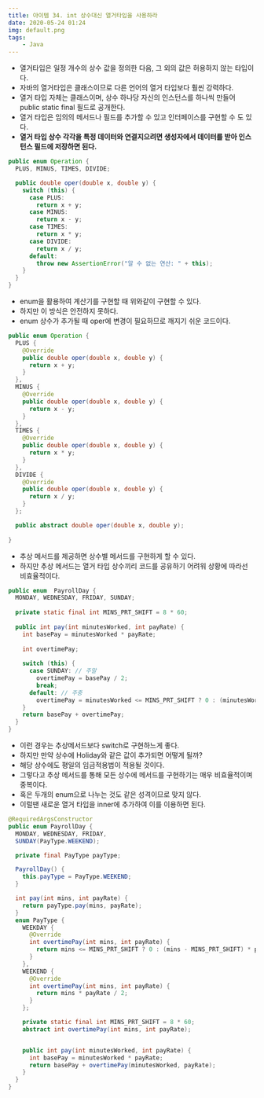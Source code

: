 ```yaml
---
title: 아이템 34. int 상수대신 열거타입을 사용하라
date: 2020-05-24 01:24
img: default.png
tags:
    - Java
---
```

- 열거타입은 일정 개수의 상수 값을 정의한 다음, 그 외의 값은 허용하지 않는 타입이다.
- 자바의 열거타입은 클래스이므로 다른 언어의 열거 타입보다 훨씬 강력하다.
- 열거 타입 자체는 클래스이며, 상수 하나당 자신의 인스턴스를 하나씩 만들어 public static final 필드로 공개한다.
- 열거 타입은 임의의 메서드나 필드를 추가할 수 있고 인터페이스를 구현할 수 도 있다.
- **열거 타입 상수 각각을 특정 데이터와 연결지으려면 생성자에서 데이터를 받아 인스턴스 필드에 저장하면 된다.**

```java
public enum Operation {
  PLUS, MINUS, TIMES, DIVIDE;

  public double oper(double x, double y) {
    switch (this) {
      case PLUS:
        return x + y;
      case MINUS:
        return x - y;
      case TIMES:
        return x * y;
      case DIVIDE:
        return x / y;
      default:
        throw new AssertionError("알 수 없는 연산: " + this);
    }
  }
}
```
- enum을 활용하여 계산기를 구현할 때 위와같이 구현할 수 있다.
- 하지만 이 방식은 안전하지 못하다.
- enum 상수가 추가될 때 oper에 변경이 필요하므로 깨지기 쉬운 코드이다.

```java
public enum Operation {
  PLUS {
    @Override
    public double oper(double x, double y) {
      return x + y;
    }
  },
  MINUS {
    @Override
    public double oper(double x, double y) {
      return x - y;
    }
  },
  TIMES {
    @Override
    public double oper(double x, double y) {
      return x * y;
    }
  },
  DIVIDE {
    @Override
    public double oper(double x, double y) {
      return x / y;
    }
  };

  public abstract double oper(double x, double y);
  
}
```
- 추상 메서드를 제공하면 상수별 메서드를 구현하게 할 수 있다.
- 하지만 추상 메서드는 열거 타입 상수끼리 코드를 공유하기 어려워 상황에 따라선 비효율적이다.

```java
public enum  PayrollDay {
  MONDAY, WEDNESDAY, FRIDAY, SUNDAY;
  
  private static final int MINS_PRT_SHIFT = 8 * 60;
  
  public int pay(int minutesWorked, int payRate) {
    int basePay = minutesWorked * payRate;
    
    int overtimePay;
    
    switch (this) {
      case SUNDAY: // 주말
        overtimePay = basePay / 2;
        break;
      default: // 주중
        overtimePay = minutesWorked <= MINS_PRT_SHIFT ? 0 : (minutesWorked - MINS_PRT_SHIFT) * payRate / 2;
    }
    return basePay + overtimePay;
  }
}

```
- 이런 경우는 추상메서드보다 switch로 구현하느게 좋다.
- 하지만 만약 상수에 Holiday와 같은 값이 추가되면 어떻게 될까?
- 해당 상수에도 평일의 임금적용법이 적용될 것이다.
- 그렇다고 추상 메서드를 통해 모든 상수에 메서드를 구현하기는 매우 비효율적이며 중복이다.
- 혹은 두개의 enum으로 나누는 것도 같은 성격이므로 맞지 않다.
- 이럴땐 새로운 열거 타입을 inner에 추가하여 이를 이용하면 된다.

```java
@RequiredArgsConstructor
public enum PayrollDay {
  MONDAY, WEDNESDAY, FRIDAY,
  SUNDAY(PayType.WEEKEND);

  private final PayType payType;

  PayrollDay() {
    this.payType = PayType.WEEKEND;
  }

  int pay(int mins, int payRate) {
    return payType.pay(mins, payRate);
  }
  enum PayType {
    WEEKDAY {
      @Override
      int overtimePay(int mins, int payRate) {
        return mins <= MINS_PRT_SHIFT ? 0 : (mins - MINS_PRT_SHIFT) * payRate / 2;
      }
    },
    WEEKEND {
      @Override
      int overtimePay(int mins, int payRate) {
        return mins * payRate / 2;
      }
    };

    private static final int MINS_PRT_SHIFT = 8 * 60;
    abstract int overtimePay(int mins, int payRate);


    public int pay(int minutesWorked, int payRate) {
      int basePay = minutesWorked * payRate;
      return basePay + overtimePay(minutesWorked, payRate);
    }
  }
}
```
